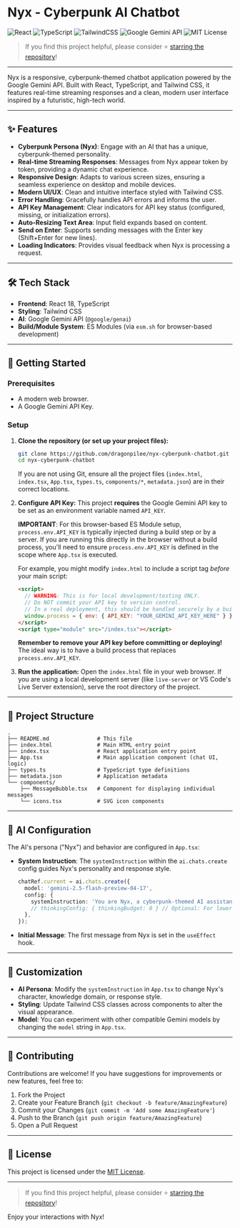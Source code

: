 # Nyx - Cyberpunk AI Chatbot

![React](https://img.shields.io/badge/Frontend-React-61dafb)
![TypeScript](https://img.shields.io/badge/Language-TypeScript-blue)
![TailwindCSS](https://img.shields.io/badge/Styling-TailwindCSS-38bdf8)
![Google Gemini API](https://img.shields.io/badge/AI-Gemini%20API-yellow)
![MIT License](https://img.shields.io/badge/License-MIT-green)

> If you find this project helpful, please consider ⭐ [starring the repository](https://github.com/dragonpilee/nyx-cyberpunk-chatbot)!

---

Nyx is a responsive, cyberpunk-themed chatbot application powered by the Google Gemini API. Built with React, TypeScript, and Tailwind CSS, it features real-time streaming responses and a clean, modern user interface inspired by a futuristic, high-tech world.

<!-- Optional: Add a GIF or screenshot of the chatbot in action here -->
<!-- ![Nyx Chatbot Demo](link_to_your_demo_gif_or_screenshot.png) -->

---

## ✨ Features

- **Cyberpunk Persona (Nyx)**: Engage with an AI that has a unique, cyberpunk-themed personality.
- **Real-time Streaming Responses**: Messages from Nyx appear token by token, providing a dynamic chat experience.
- **Responsive Design**: Adapts to various screen sizes, ensuring a seamless experience on desktop and mobile devices.
- **Modern UI/UX**: Clean and intuitive interface styled with Tailwind CSS.
- **Error Handling**: Gracefully handles API errors and informs the user.
- **API Key Management**: Clear indicators for API key status (configured, missing, or initialization errors).
- **Auto-Resizing Text Area**: Input field expands based on content.
- **Send on Enter**: Supports sending messages with the Enter key (Shift+Enter for new lines).
- **Loading Indicators**: Provides visual feedback when Nyx is processing a request.

---

## 🛠️ Tech Stack

- **Frontend**: React 18, TypeScript
- **Styling**: Tailwind CSS
- **AI**: Google Gemini API (`@google/genai`)
- **Build/Module System**: ES Modules (via `esm.sh` for browser-based development)

---

## 🚀 Getting Started

### Prerequisites

- A modern web browser.
- A Google Gemini API Key.

### Setup

1. **Clone the repository (or set up your project files):**
    ```bash
    git clone https://github.com/dragonpilee/nyx-cyberpunk-chatbot.git
    cd nyx-cyberpunk-chatbot
    ```
    If you are not using Git, ensure all the project files (`index.html`, `index.tsx`, `App.tsx`, `types.ts`, `components/*`, `metadata.json`) are in their correct locations.

2. **Configure API Key:**
    This project **requires** the Google Gemini API key to be set as an environment variable named `API_KEY`.

    **IMPORTANT**: For this browser-based ES Module setup, `process.env.API_KEY` is typically injected during a build step or by a server. If you are running this directly in the browser without a build process, you'll need to ensure `process.env.API_KEY` is defined in the scope where `App.tsx` is executed.

    For example, you might modify `index.html` to include a script tag *before* your main script:
    ```html
    <script>
      // WARNING: This is for local development/testing ONLY.
      // Do NOT commit your API key to version control.
      // In a real deployment, this should be handled securely by a build process or server.
      window.process = { env: { API_KEY: "YOUR_GEMINI_API_KEY_HERE" } };
    </script>
    <script type="module" src="/index.tsx"></script>
    ```
    **Remember to remove your API key before committing or deploying!** The ideal way is to have a build process that replaces `process.env.API_KEY`.

3. **Run the application:**
    Open the `index.html` file in your web browser. If you are using a local development server (like `live-server` or VS Code's Live Server extension), serve the root directory of the project.

---

## 📁 Project Structure

```
.
├── README.md               # This file
├── index.html              # Main HTML entry point
├── index.tsx               # React application entry point
├── App.tsx                 # Main application component (chat UI, logic)
├── types.ts                # TypeScript type definitions
├── metadata.json           # Application metadata
└── components/
    ├── MessageBubble.tsx   # Component for displaying individual messages
    └── icons.tsx           # SVG icon components
```

---

## 🤖 AI Configuration

The AI's persona ("Nyx") and behavior are configured in `App.tsx`:

- **System Instruction**: The `systemInstruction` within the `ai.chats.create` config guides Nyx's personality and response style.
    ```typescript
    chatRef.current = ai.chats.create({
      model: 'gemini-2.5-flash-preview-04-17',
      config: {
        systemInstruction: 'You are Nyx, a cyberpunk-themed AI assistant...',
        // thinkingConfig: { thinkingBudget: 0 } // Optional: For lower latency
      },
    });
    ```
- **Initial Message**: The first message from Nyx is set in the `useEffect` hook.

---

## 🔧 Customization

- **AI Persona**: Modify the `systemInstruction` in `App.tsx` to change Nyx's character, knowledge domain, or response style.
- **Styling**: Update Tailwind CSS classes across components to alter the visual appearance.
- **Model**: You can experiment with other compatible Gemini models by changing the `model` string in `App.tsx`.

---

## 🤝 Contributing

Contributions are welcome! If you have suggestions for improvements or new features, feel free to:

1. Fork the Project
2. Create your Feature Branch (`git checkout -b feature/AmazingFeature`)
3. Commit your Changes (`git commit -m 'Add some AmazingFeature'`)
4. Push to the Branch (`git push origin feature/AmazingFeature`)
5. Open a Pull Request

---

## 📄 License

This project is licensed under the [MIT License](LICENSE).

---

> If you find this project helpful, please consider ⭐ [starring the repository](https://github.com/dragonpilee/nyx-cyberpunk-chatbot)!

Enjoy your interactions with Nyx!
